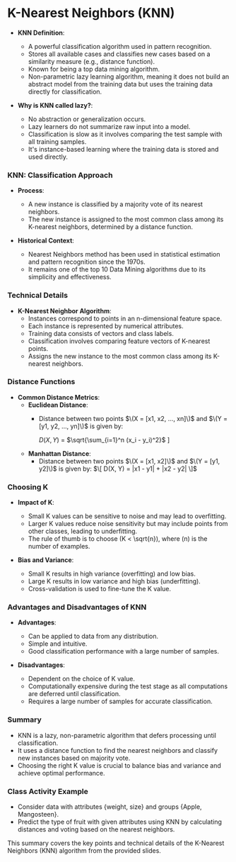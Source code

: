 # K-Nearest Neighbors (KNN)

- **KNN Definition**:
  - A powerful classification algorithm used in pattern recognition.
  - Stores all available cases and classifies new cases based on a similarity measure (e.g., distance function).
  - Known for being a top data mining algorithm.
  - Non-parametric lazy learning algorithm, meaning it does not build an abstract model from the training data but uses the training data directly for classification.

- **Why is KNN called lazy?**:
  - No abstraction or generalization occurs.
  - Lazy learners do not summarize raw input into a model.
  - Classification is slow as it involves comparing the test sample with all training samples.
  - It's instance-based learning where the training data is stored and used directly.

### KNN: Classification Approach

- **Process**:
  - A new instance is classified by a majority vote of its nearest neighbors.
  - The new instance is assigned to the most common class among its K-nearest neighbors, determined by a distance function.

- **Historical Context**:
  - Nearest Neighbors method has been used in statistical estimation and pattern recognition since the 1970s.
  - It remains one of the top 10 Data Mining algorithms due to its simplicity and effectiveness.

### Technical Details

- **K-Nearest Neighbor Algorithm**:
  - Instances correspond to points in an n-dimensional feature space.
  - Each instance is represented by numerical attributes.
  - Training data consists of vectors and class labels.
  - Classification involves comparing feature vectors of K-nearest points.
  - Assigns the new instance to the most common class among its K-nearest neighbors.

### Distance Functions

- **Common Distance Metrics**:
  - **Euclidean Distance**:
    - Distance between two points $\(X = [x1, x2, ..., xn]\)$ and $\(Y = [y1, y2, ..., yn]\)$ is given by:
      
      $D(X, Y)$ = $\sqrt{\sum_{i=1}^n (x_i - y_i)^2}$
      \]
  - **Manhattan Distance**:
    - Distance between two points $\(X = [x1, x2]\)$ and $\(Y = [y1, y2]\)$ is given by:
      $\[
      D(X, Y) = |x1 - y1| + |x2 - y2|
      \]$

### Choosing K

- **Impact of K**:
  - Small K values can be sensitive to noise and may lead to overfitting.
  - Larger K values reduce noise sensitivity but may include points from other classes, leading to underfitting.
  - The rule of thumb is to choose \(K < \sqrt{n}\), where \(n\) is the number of examples.

- **Bias and Variance**:
  - Small K results in high variance (overfitting) and low bias.
  - Large K results in low variance and high bias (underfitting).
  - Cross-validation is used to fine-tune the K value.

### Advantages and Disadvantages of KNN

- **Advantages**:
  - Can be applied to data from any distribution.
  - Simple and intuitive.
  - Good classification performance with a large number of samples.

- **Disadvantages**:
  - Dependent on the choice of K value.
  - Computationally expensive during the test stage as all computations are deferred until classification.
  - Requires a large number of samples for accurate classification.

### Summary

- KNN is a lazy, non-parametric algorithm that defers processing until classification.
- It uses a distance function to find the nearest neighbors and classify new instances based on majority vote.
- Choosing the right K value is crucial to balance bias and variance and achieve optimal performance.

### Class Activity Example

- Consider data with attributes {weight, size} and groups {Apple, Mangosteen}.
- Predict the type of fruit with given attributes using KNN by calculating distances and voting based on the nearest neighbors.

This summary covers the key points and technical details of the K-Nearest Neighbors (KNN) algorithm from the provided slides.
